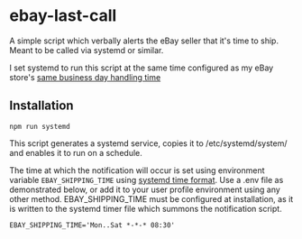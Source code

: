 # ebay-last-call

A simple script which verbally alerts the eBay seller that it's time to ship. Meant to be called via systemd or similar.

I set systemd to run this script at the same time configured as my eBay store's [same business day handling time](https://www.ebay.com/ship/prf#)


## Installation

`npm run systemd`

This script generates a systemd service, copies it to /etc/systemd/system/ and enables it to run on a schedule.

The time at which the notification will occur is set using environment variable `EBAY_SHIPPING_TIME` using [systemd time format](https://www.freedesktop.org/software/systemd/man/systemd.time.html#). Use a .env file as demonstrated below, or add it to your user profile environment using any other method. EBAY_SHIPPING_TIME must be configured at installation, as it is written to the systemd timer file which summons the notification script.

```
EBAY_SHIPPING_TIME='Mon..Sat *-*-* 08:30'
```
